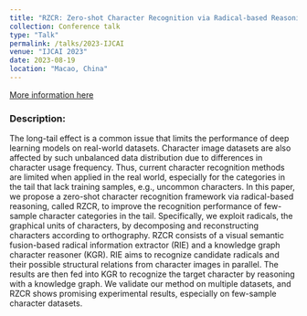 ```yaml
---
title: "RZCR: Zero-shot Character Recognition via Radical-based Reasoning"
collection: Conference talk
type: "Talk"
permalink: /talks/2023-IJCAI
venue: "IJCAI 2023"
date: 2023-08-19
location: "Macao, China"
---
```


[More information here](https://ijcai-23.org/)

### Description:
The long-tail effect is a common issue that limits the performance of deep learning models on real-world datasets. Character image datasets are also affected by such unbalanced data distribution due to differences in character usage frequency. Thus, current character recognition methods are limited when applied in the real world, especially for the categories in the tail that lack training samples, e.g., uncommon characters. In this paper, we propose a zero-shot character recognition framework via radical-based reasoning, called RZCR, to improve the recognition performance of few-sample character categories in the tail. Specifically, we exploit radicals, the graphical units of characters, by decomposing and reconstructing characters according to orthography. RZCR consists of a visual semantic fusion-based radical information extractor (RIE) and a knowledge graph character reasoner (KGR). RIE aims to recognize candidate radicals and their possible structural relations from character images in parallel. The results are then fed into KGR to recognize the target character by reasoning with a knowledge graph. We validate our method on multiple datasets, and RZCR shows promising experimental results, especially on few-sample character datasets.
